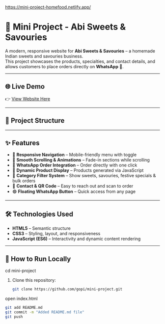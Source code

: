 https://mini-project-homefood.netlify.app/
# 🍬 Mini Project - Abi Sweets & Savouries

A modern, responsive website for **Abi Sweets & Savouries** – a homemade Indian sweets and savouries business.  
This project showcases the products, specialties, and contact details, and allows customers to place orders directly on **WhatsApp** 📱.

---

## 🌐 Live Demo

👉 [View Website Here](https://mini-project-homefood.netlify.app/)

---

## 📁 Project Structure


---

## ✨ Features

- 🧭 **Responsive Navigation** – Mobile-friendly menu with toggle  
- 📜 **Smooth Scrolling & Animations** – Fade-in sections while scrolling  
- 📱 **WhatsApp Order Integration** – Order directly with one click  
- 🍭 **Dynamic Product Display** – Products generated via JavaScript  
- 🎉 **Category Filter System** – Show sweets, savouries, festive specials & bulk orders  
- 📍 **Contact & QR Code** – Easy to reach out and scan to order  
- 🟢 **Floating WhatsApp Button** – Quick access from any page

---

## 🛠️ Technologies Used

- **HTML5** – Semantic structure  
- **CSS3** – Styling, layout, and responsiveness  
- **JavaScript (ES6)** – Interactivity and dynamic content rendering  

---

## 🚀 How to Run Locally
cd mini-project


1. Clone this repository:
   ```bash
   git clone https://github.com/gopi/mini-project.git
open index.html

```bash
git add README.md
git commit -m "Added README.md file"
git push

